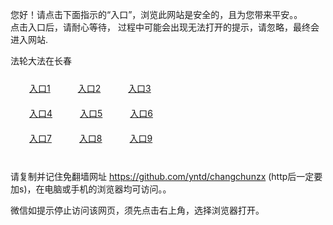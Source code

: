 您好！请点击下面指示的“入口”，浏览此网站是安全的，且为您带来平安。。 <br/>
点击入口后，请耐心等待， 过程中可能会出现无法打开的提示，请忽略，最终会进入网站. </br>

法轮大法在长春<br/>
<div style="padding:10px"><a style="margin:20px" target="_blank" href="https://d2izqn3i52gib7.cloudfront.net/2Qpsp?zwpcs" id="ccLink1" rel="nofollow">入口1</a> <a target="_blank" style="margin:20px" href="https://d2yin8afn99eab.cloudfront.net/2Qpsp?dkwpmlbs" id="ccLink2" rel="nofollow">入口2</a> <a style="margin:20px" target="_blank" href="https://d2vl7r5y9ev9um.cloudfront.net/2Qpsp?hszdn" id="ccLink3" rel="nofollow">入口3</a></div>

<div style="padding:10px" ><a style="margin:20px" target="_blank" href="https://d2izqn3i52gib7.cloudfront.net/2Qpsp?zwpcs" id="ccLink4" rel="nofollow">入口4</a> <a style="margin:20px" href="https://d2yin8afn99eab.cloudfront.net/2Qpsp?dkwpmlbs" target="_blank" id="ccLink5" rel="nofollow">入口5</a> <a style="margin:20px" href="https://d2vl7r5y9ev9um.cloudfront.net/2Qpsp?hszdn" target="_blank" id="ccLink6" rel="nofollow">入口6</a></div>

<div style="padding:10px"><a style="margin:20px" target="_blank" href="https://d2izqn3i52gib7.cloudfront.net/2Qpsp?zwpcs" id="ccLink7" rel="nofollow">入口7</a> <a style="margin:20px" href="https://d2yin8afn99eab.cloudfront.net/2Qpsp?dkwpmlbs" target="_blank" id="ccLink8" rel="nofollow">入口8</a> <a style="margin:20px" target="_blank" href="https://d2vl7r5y9ev9um.cloudfront.net/2Qpsp?hszdn" id="ccLink9" rel="nofollow">入口9</a></div>

<br/>



请复制并记住免翻墙网址 https://github.com/yntd/changchunzx (http后一定要加s)，在电脑或手机的浏览器均可访问。。<br/>

微信如提示停止访问该网页，须先点击右上角，选择浏览器打开。

